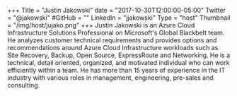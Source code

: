 +++
Title = "Justin Jakowski"
date = "2017-10-30T12:00:00-05:00"
Twitter = "@jakowski"
#GitHub = ""
LinkedIn = "jjakowski"
Type = "host"
Thumbnail = "/img/host/jujako.png"
+++
Justin Jakowski is an Azure Cloud Infrastructure Solutions Professional on Microsoft's Global Blackbelt team. He analyzes customer technical requirements and provides options and recommendations around Azure Cloud Infrastructure workloads such as Site Recovery, Backup, Open Source, ExpressRoute and Networking.
He is a technical, detail oriented, organized, and motivated individual who can work efficiently within a team.
He has more than 15 years of experience in the IT industry with various roles in management, engineering, pre-sales and consulting.
